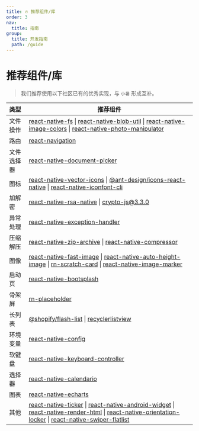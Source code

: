 ```yaml
---
title: 🔥 推荐组件/库
order: 3
nav:
  title: 指南
group:
  title: 开发指南
  path: /guide
---
```


# 推荐组件/库

> 我们推荐使用以下社区已有的优秀实现，与 `小暑` 形成互补。

| 类型       | 推荐组件                                                                                                                                                                                                                                                                                                                                                                                                                                               |
| :--------- | ------------------------------------------------------------------------------------------------------------------------------------------------------------------------------------------------------------------------------------------------------------------------------------------------------------------------------------------------------------------------------------------------------------------------------------------------------ |
| 文件操作   | [react-native-fs](https://github.com/itinance/react-native-fs) \| [react-native-blob-util](https://github.com/RonRadtke/react-native-blob-util) \| [react-native-image-colors](https://github.com/osamaqarem/react-native-image-colors) \| [react-native-photo-manipulator](https://github.com/guhungry/react-native-photo-manipulator)                                                                                                                |
| 路由       | [react-navigation](https://github.com/react-navigation/react-navigation)                                                                                                                                                                                                                                                                                                                                                                               |
| 文件选择器 | [react-native-document-picker](https://github.com/rnmods/react-native-document-picker)                                                                                                                                                                                                                                                                                                                                                                 |
| 图标       | [react-native-vector-icons](https://github.com/oblador/react-native-vector-icons) \| [@ant-design/icons-react-native](https://github.com/ant-design/ant-design-icons) \| [react-native-iconfont-cli](https://github.com/iconfont-cli/react-native-iconfont-cli)                                                                                                                                                                                        |
| 加解密     | [react-native-rsa-native](https://github.com/amitaymolko/react-native-rsa-native) \| [crypto-js@3.3.0](https://github.com/brix/crypto-js)                                                                                                                                                                                                                                                                                                              |
| 异常处理   | [react-native-exception-handler](https://github.com/a7ul/react-native-exception-handler)                                                                                                                                                                                                                                                                                                                                                               |
| 压缩解压   | [react-native-zip-archive](https://github.com/mockingbot/react-native-zip-archive) \| [react-native-compressor](https://github.com/Shobbak/react-native-compressor)                                                                                                                                                                                                                                                                                    |
| 图像       | [react-native-fast-image](https://github.com/DylanVann/react-native-fast-image) \| [react-native-auto-height-image](https://github.com/vivaxy/react-native-auto-height-image) \| [rn-scratch-card](https://github.com/sweatco/rn-scratch-card) \| [react-native-image-marker](https://github.com/JimmyDaddy/react-native-image-marker)                                                                                                                 |
| 启动页     | [react-native-bootsplash](https://github.com/zoontek/react-native-bootsplash)                                                                                                                                                                                                                                                                                                                                                                          |
| 骨架屏     | [rn-placeholder](https://github.com/mfrachet/rn-placeholder)                                                                                                                                                                                                                                                                                                                                                                                           |
| 长列表     | [@shopify/flash-list](https://github.com/Shopify/flash-list) \| [recyclerlistview](https://github.com/Flipkart/recyclerlistview)                                                                                                                                                                                                                                                                                                                       |
| 环境变量   | [react-native-config](https://github.com/luggit/react-native-config)                                                                                                                                                                                                                                                                                                                                                                                   |
| 软键盘     | [react-native-keyboard-controller](https://github.com/kirillzyusko/react-native-keyboard-controller)                                                                                                                                                                                                                                                                                                                                                   |
| 选择器     | [react-native-calendario](https://github.com/maggialejandro/react-native-calendario)                                                                                                                                                                                                                                                                                                                                                                   |
| 图表       | [react-native-echarts](https://github.com/wuba/react-native-echarts)                                                                                                                                                                                                                                                                                                                                                                                   |
| 其他       | [react-native-ticker](https://github.com/browniefed/react-native-ticker) \| [react-native-android-widget](https://github.com/sAleksovski/react-native-android-widget) \| [react-native-render-html](https://github.com/meliorence/react-native-render-html) \| [react-native-orientation-locker](https://github.com/wonday/react-native-orientation-locker) \| [react-native-swiper-flatlist](https://github.com/gusgard/react-native-swiper-flatlist) |
